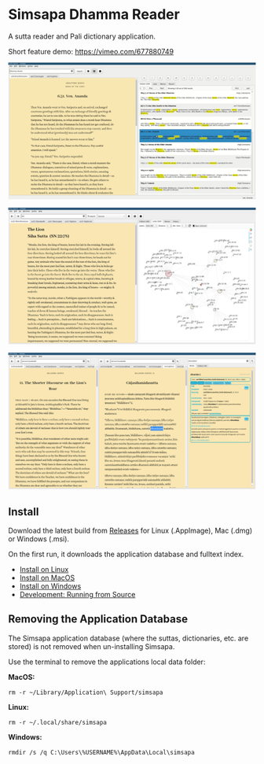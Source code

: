 # Simsapa Dhamma Reader

A sutta reader and Pali dictionary application.

Short feature demo: <https://vimeo.com/677880749>

![Sutta Search](docs/images/sutta-search-screenshot.jpg)

![Sutta Links](docs/images/sutta-links-screenshot.jpg)

![Sutta Study](docs/images/sutta-study-screenshot.png)

## Install

Download the latest build from [Releases](https://github.com/simsapa/simsapa/releases/) for Linux (.AppImage), Mac (.dmg) or Windows (.msi).

On the first run, it downloads the application database and fulltext index.

- [Install on Linux](docs/install-linux.md)
- [Install on MacOS](docs/install-macos.md)
- [Install on Windows](docs/install-windows.md)
- [Development: Running from Source](docs/development-running-from-source.md)

## Removing the Application Database

The Simsapa application database (where the suttas, dictionaries, etc. are stored) is not removed when un-installing Simsapa.

Use the terminal to remove the applications local data folder:

**MacOS:**

``` shell
rm -r ~/Library/Application\ Support/simsapa
```

**Linux:**

``` shell
rm -r ~/.local/share/simsapa
```

**Windows:**

``` shell
rmdir /s /q C:\Users\%USERNAME%\AppData\Local\simsapa
```


